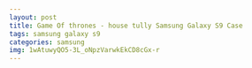```yaml
---
layout: post
title: Game Of thrones - house tully Samsung Galaxy S9 Case
tags: samsung galaxy s9
categories: samsung
img: 1wAtuwyQO5-3L_oNpzVarwkEkCD8cGx-r
---
```

